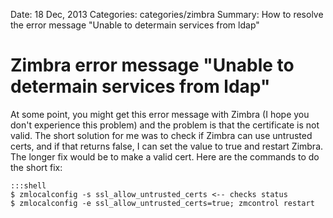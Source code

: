 Date: 18 Dec, 2013
Categories: categories/zimbra
Summary: How to resolve the error message "Unable to determain services from ldap"

# Zimbra error message "Unable to determain services from ldap"

At some point, you might get this error message with Zimbra (I hope you don't experience this problem) and the problem is that the certificate is not valid. The short solution for me was to check if Zimbra can use untrusted certs, and if that returns false, I can set the value to true and restart Zimbra. The longer fix would be to make a valid cert. Here are the commands to do the short fix:

    :::shell
    $ zmlocalconfig -s ssl_allow_untrusted_certs <-- checks status
    $ zmlocalconfig -e ssl_allow_untrusted_certs=true; zmcontrol restart